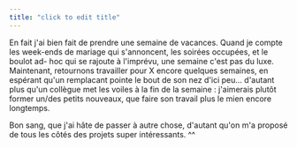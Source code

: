 ```yaml
---
title: "click to edit title"
---
```


En fait j'ai bien fait de prendre une semaine de vacances. Quand je compte les
week-ends de mariage qui s'annoncent, les soirées occupées, et le boulot ad-
hoc qui se rajoute à l'imprévu, une semaine c'est pas du luxe. Maintenant,
retournons travailler pour X encore quelques semaines, en espérant qu'un
remplacant pointe le bout de son nez d'ici peu... d'autant plus qu'un collègue
met les voiles à la fin de la semaine : j'aimerais plutôt former un/des petits
nouveaux, que faire son travail plus le mien encore longtemps.

Bon sang, que j'ai hâte de passer à autre chose, d'autant qu'on m'a proposé de
tous les côtés des projets super intéressants. ^^

